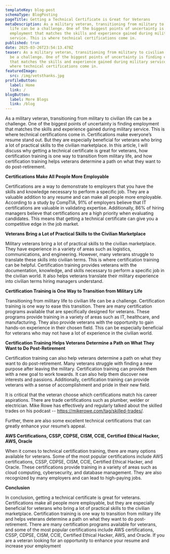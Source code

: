 ```yaml
---
templateKey: blog-post
schemaType: BlogPosting
pageTitle: Getting a Technical Certificate is Great for Veterans
metaDescription: As a military veteran, transitioning from military to civilian
  life can be a challenge. One of the biggest points of uncertainty is finding
  employment that matches the skills and experience gained during military
  service. This is where technical certifications come in.
published: true
date: 2025-03-26T23:54:13.478Z
teaser: As a military veteran, transitioning from military to civilian life can
  be a challenge. One of the biggest points of uncertainty is finding employment
  that matches the skills and experience gained during military service. This is
  where technical certifications come in.
featuredImage:
  src: /img/vetsthanks.jpg
profileButton:
  label: Home
  link: /
blogButton:
  label: More Blogs
  link: /blog
---
```

As a military veteran, transitioning from military to civilian life can be a challenge. One of the biggest points of uncertainty is finding employment that matches the skills and experience gained during military service. This is where technical certifications come in. Certifications make everyone’s resume stand out. But they are especially beneficial for veterans who bring a lot of practical skills to the civilian marketplace. In this article, I will discuss why getting a technical certificate is great for veterans, how certification training is one way to transition from military life, and how certification training helps veterans determine a path on what they want to do post-retirement.

**Certifications Make All People More Employable**

Certifications are a way to demonstrate to employers that you have the skills and knowledge necessary to perform a specific job. They are a valuable addition to any resume and can make all people more employable. According to a study by CompTIA, 91% of employers believe that IT certifications are valuable in validating expertise. Additionally, 86% of hiring managers believe that certifications are a high priority when evaluating candidates. This means that getting a technical certificate can give you a competitive edge in the job market.

**Veterans Bring a Lot of Practical Skills to the Civilian Marketplace**

Military veterans bring a lot of practical skills to the civilian marketplace. They have experience in a variety of areas such as logistics, communications, and engineering. However, many veterans struggle to translate these skills into civilian terms. This is where certification training can be helpful. Certification training provides veterans with the documentation, knowledge, and skills necessary to perform a specific job in the civilian world. It also helps veterans translate their military experience into civilian terms hiring managers understand.

**Certification Training is One Way to Transition from Military Life**

Transitioning from military life to civilian life can be a challenge. Certification training is one way to ease this transition. There are many certification programs available that are specifically designed for veterans. These programs provide training in a variety of areas such as IT, healthcare, and manufacturing. They also provide veterans with the opportunity to gain hands-on experience in their chosen field. This can be especially beneficial for veterans who may not have a lot of experience in the civilian world.

**Certification Training Helps Veterans Determine a Path on What They Want to Do Post-Retirement**

Certification training can also help veterans determine a path on what they want to do post-retirement. Many veterans struggle with finding a new purpose after leaving the military. Certification training can provide them with a new goal to work towards. It can also help them discover new interests and passions. Additionally, certification training can provide veterans with a sense of accomplishment and pride in their new field.

It is critical that the veteran choose which certifications match his career aspirations. There are trade certifications such as plumber, welder or electrician. Mike Rowe has effectively and regularly talked about the skilled trades on his podcast -- <https://mikerowe.com/tag/skilled-trades/>.

Further, there are also some excellent technical certifications that can greatly enhance your resume’s appeal.

**AWS Certifications, CSSP, CDPSE, CISM, CCIE, Certified Ethical Hacker, AWS, Oracle**

When it comes to technical certification training, there are many options available for veterans. Some of the most popular certifications include AWS certifications, CSSP, CDPSE, CISM, CCIE, Certified Ethical Hacker, and Oracle. These certifications provide training in a variety of areas such as cloud computing, cybersecurity, and database management. They are also recognized by many employers and can lead to high-paying jobs.

**Conclusion**

In conclusion, getting a technical certificate is great for veterans. Certifications make all people more employable, but they are especially beneficial for veterans who bring a lot of practical skills to the civilian marketplace. Certification training is one way to transition from military life and helps veterans determine a path on what they want to do post-retirement. There are many certification programs available for veterans, and some of the most popular certifications include AWS certifications, CSSP, CDPSE, CISM, CCIE, Certified Ethical Hacker, AWS, and Oracle. If you are a veteran looking for an opportunity to enhance your resume and increase your employment
